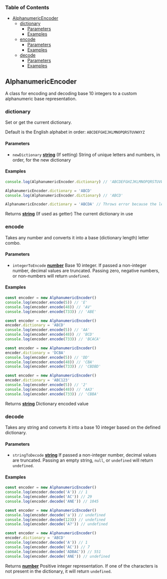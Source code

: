 <!-- Generated by documentation.js. Update this documentation by updating the source code. -->

### Table of Contents

-   [AlphanumericEncoder][1]
    -   [dictionary][2]
        -   [Parameters][3]
        -   [Examples][4]
    -   [encode][5]
        -   [Parameters][6]
        -   [Examples][7]
    -   [decode][8]
        -   [Parameters][9]
        -   [Examples][10]

## AlphanumericEncoder

A class for encoding and decoding base 10 integers to a custom alphanumeric base representation.

### dictionary

Set or get the current dictionary.

Default is the English alphabet in order: `ABCDEFGHIJKLMNOPQRSTUVWXYZ`

#### Parameters

-   `newDictionary` **[string][11]** (If setting) String of unique letters and numbers, in order, for the new dictionary

#### Examples

```javascript
console.log(AlphanumericEncoder.dictionary) // 'ABCDEFGHIJKLMNOPQRSTUVWXYZ'

AlphanumericEncoder.dictionary = 'ABCD'
console.log(AlphanumericEncoder.dictionary) // 'ABCD'

AlphanumericEncoder.dictionary = 'ABCDA' // Throws error because the letter 'A' is repeated
```

Returns **[string][11]** (If used as getter) The current dictionary in use

### encode

Takes any number and converts it into a base (dictionary length) letter combo.

#### Parameters

-   `integerToEncode` **[number][12]** Base 10 integer. If passed a non-integer number, decimal values are truncated.
    Passing zero, negative numbers, or non-numbers will return `undefined`.

#### Examples

```javascript
const encoder = new AlphanumericEncoder()
console.log(encoder.encode(5)) // 'E'
console.log(encoder.encode(48)) // 'AV'
console.log(encoder.encode(733)) // 'ABE'
```

```javascript
const encoder = new AlphanumericEncoder()
encoder.dictionary = 'ABCD'
console.log(encoder.encode(5)) // 'AA'
console.log(encoder.encode(48)) // 'BCD'
console.log(encoder.encode(733)) // 'BCACA'
```

```javascript
const encoder = new AlphanumericEncoder()
encoder.dictionary = 'DCBA'
console.log(encoder.encode(5)) // 'DD'
console.log(encoder.encode(48)) // 'CBA'
console.log(encoder.encode(733)) // 'CBDBD'
```

```javascript
const encoder = new AlphanumericEncoder()
encoder.dictionary = 'ABC123'
console.log(encoder.encode(5)) // '2'
console.log(encoder.encode(48)) // 'AA3'
console.log(encoder.encode(733)) // 'CBBA'
```

Returns **[string][11]** Dictionary encoded value

### decode

Takes any string and converts it into a base 10 integer based on the defined dictionary.

#### Parameters

-   `stringToDecode` **[string][11]** If passed a non-integer number, decimal values are truncated.
    Passing an empty string, `null`, or `undefined` will return `undefined`.

#### Examples

```javascript
const encoder = new AlphanumericEncoder()
console.log(encoder.decode('A')) // 1
console.log(encoder.decode('AC')) // 29
console.log(encoder.decode('ANE')) // 1045
```

```javascript
const encoder = new AlphanumericEncoder()
console.log(encoder.decode('a')) // undefined
console.log(encoder.decode(123)) // undefined
console.log(encoder.decode('A?')) // undefined
```

```javascript
const encoder = new AlphanumericEncoder()
encoder.dictionary = 'ABCD'
console.log(encoder.decode('A')) // 1
console.log(encoder.decode('AC')) // 7
console.log(encoder.decode('ADBAC')) // 551
console.log(encoder.decode('ANE')) // undefined
```

Returns **[number][12]** Positive integer representation. If one of the characters is not present in the dictionary, it will return `undefined`.

[1]: #alphanumericencoder
[2]: #dictionary
[3]: #parameters
[4]: #examples
[5]: #encode
[6]: #parameters-1
[7]: #examples-1
[8]: #decode
[9]: #parameters-2
[10]: #examples-2
[11]: https://developer.mozilla.org/docs/Web/JavaScript/Reference/Global_Objects/String
[12]: https://developer.mozilla.org/docs/Web/JavaScript/Reference/Global_Objects/Number
